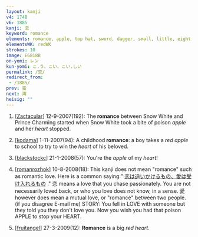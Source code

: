 ```yaml
---
layout: kanji
v4: 1748
v6: 1885
kanji: 恋
keyword: romance
elements: romance, apple, top hat, sword, dagger, small, little, eight, human legs, walking legs, heart
elementsWK: redWK
strokes: 10
image: E6818B
on-yomi: レン
kun-yomi: こ.う、こい、こい.しい
permalink: /恋/
redirect_from:
 - /1885/
prev: 蛮
next: 湾
heisig: ""
---
```


1) [<a href="http://kanji.koohii.com/profile/Zactacular">Zactacular</a>] 12-9-2007(192): The<strong> romance</strong> between Snow White and Prince Charming started when Snow White took a bite of poison <em>apple</em> and her <em>heart</em> stopped.

2) [<a href="http://kanji.koohii.com/profile/kodama">kodama</a>] 1-11-2007(94): A childhood<strong> romance</strong>: a boy takes a <em>red apple</em> to school to try to win the <em>heart</em> of his beloved.

3) [<a href="http://kanji.koohii.com/profile/blackstockc">blackstockc</a>] 21-1-2008(57): You&#039;re the <em>apple</em> of my <em>heart</em>!

4) [<a href="http://kanji.koohii.com/profile/romanrozhok">romanrozhok</a>] 10-8-2008(18): This kanji does not mean &quot;romance&quot; such as romantic love. Here is a common saying:&quot; <a href="midori://search?text=恋は追いかけるもの、愛は受け入れるもの">恋は追いかけるもの、愛は受け入れるもの</a> .&quot; 恋 means a love that you chase passionately. You are not necessarily loved back, or who you love does not know, in a sense. 愛 however does mean a mutual love, or &quot;romance&quot; between two people. (if you disagree E-mail me) STORY: You fell in LOVE with someone but they told you they don&#039;t love you. Now you wish you had that poison APPLE to stop your HEART.

5) [<a href="http://kanji.koohii.com/profile/fruitangel">fruitangel</a>] 27-3-2009(12): <strong>Romance</strong> is a big <em>red heart</em>.

